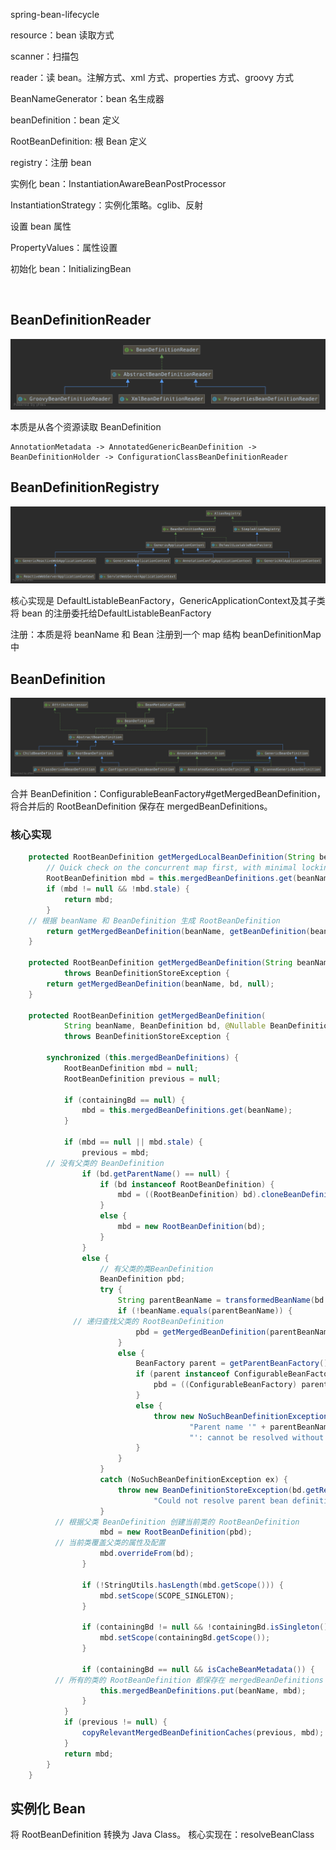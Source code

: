 spring-bean-lifecycle



resource：bean 读取方式

scanner：扫描包

reader：读 bean。注解方式、xml 方式、properties 方式、groovy 方式	

BeanNameGenerator：bean 名生成器

beanDefinition：bean 定义

RootBeanDefinition: 根 Bean 定义

registry：注册 bean

实例化 bean：InstantiationAwareBeanPostProcessor

InstantiationStrategy：实例化策略。cglib、反射

设置 bean 属性

PropertyValues：属性设置

初始化 bean：InitializingBean 



​	

## BeanDefinitionReader



![BeanDefinitionReader类图](BeanDefinitionReader.png)



本质是从各个资源读取 BeanDefinition



```
AnnotationMetadata -> AnnotatedGenericBeanDefinition -> BeanDefinitionHolder -> ConfigurationClassBeanDefinitionReader
```



## BeanDefinitionRegistry

![BeanDefinitionRegistry类图](BeanDefinitionRegistry.png)



核心实现是 DefaultListableBeanFactory，GenericApplicationContext及其子类将 bean 的注册委托给DefaultListableBeanFactory



注册：本质是将 beanName 和 Bean 注册到一个 map 结构 beanDefinitionMap 中



## BeanDefinition



![BeanDefinition类图](BeanDefinition.png)



合并 BeanDefinition：ConfigurableBeanFactory#getMergedBeanDefinition，将合并后的 RootBeanDefinition 保存在 mergedBeanDefinitions。



### 核心实现

```java
	protected RootBeanDefinition getMergedLocalBeanDefinition(String beanName) throws BeansException {
		// Quick check on the concurrent map first, with minimal locking.
		RootBeanDefinition mbd = this.mergedBeanDefinitions.get(beanName);
		if (mbd != null && !mbd.stale) {
			return mbd;
		}
    // 根据 beanName 和 BeanDefinition 生成 RootBeanDefinition
		return getMergedBeanDefinition(beanName, getBeanDefinition(beanName));
	}

	protected RootBeanDefinition getMergedBeanDefinition(String beanName, BeanDefinition bd)
			throws BeanDefinitionStoreException {
		return getMergedBeanDefinition(beanName, bd, null);
	}

	protected RootBeanDefinition getMergedBeanDefinition(
			String beanName, BeanDefinition bd, @Nullable BeanDefinition containingBd)
			throws BeanDefinitionStoreException {

		synchronized (this.mergedBeanDefinitions) {
			RootBeanDefinition mbd = null;
			RootBeanDefinition previous = null;

			if (containingBd == null) {
				mbd = this.mergedBeanDefinitions.get(beanName);
			}

			if (mbd == null || mbd.stale) {
				previous = mbd;
        // 没有父类的 BeanDefinition
				if (bd.getParentName() == null) {
					if (bd instanceof RootBeanDefinition) {
						mbd = ((RootBeanDefinition) bd).cloneBeanDefinition();
					}
					else {
						mbd = new RootBeanDefinition(bd);
					}
				}
				else {
					// 有父类的类BeanDefinition
					BeanDefinition pbd;
					try {
						String parentBeanName = transformedBeanName(bd.getParentName());
						if (!beanName.equals(parentBeanName)) {
              // 递归查找父类的 RootBeanDefinition
							pbd = getMergedBeanDefinition(parentBeanName);
						}
						else {
							BeanFactory parent = getParentBeanFactory();
							if (parent instanceof ConfigurableBeanFactory) {
								pbd = ((ConfigurableBeanFactory) parent).getMergedBeanDefinition(parentBeanName);
							}
							else {
								throw new NoSuchBeanDefinitionException(parentBeanName,
										"Parent name '" + parentBeanName + "' is equal to bean name '" + beanName +
										"': cannot be resolved without an AbstractBeanFactory parent");
							}
						}
					}
					catch (NoSuchBeanDefinitionException ex) {
						throw new BeanDefinitionStoreException(bd.getResourceDescription(), beanName,
								"Could not resolve parent bean definition '" + bd.getParentName() + "'", ex);
					}
          // 根据父类 BeanDefinition 创建当前类的 RootBeanDefinition
					mbd = new RootBeanDefinition(pbd);
          // 当前类覆盖父类的属性及配置
					mbd.overrideFrom(bd);
				}

				if (!StringUtils.hasLength(mbd.getScope())) {
					mbd.setScope(SCOPE_SINGLETON);
				}

				if (containingBd != null && !containingBd.isSingleton() && mbd.isSingleton()) {
					mbd.setScope(containingBd.getScope());
				}

				if (containingBd == null && isCacheBeanMetadata()) {
          // 所有的类的 RootBeanDefinition 都保存在 mergedBeanDefinitions
					this.mergedBeanDefinitions.put(beanName, mbd);
				}
			}
			if (previous != null) {
				copyRelevantMergedBeanDefinitionCaches(previous, mbd);
			}
			return mbd;
		}
	}
```

 

## 实例化 Bean

将 RootBeanDefinition 转换为 Java Class。 核心实现在：resolveBeanClass